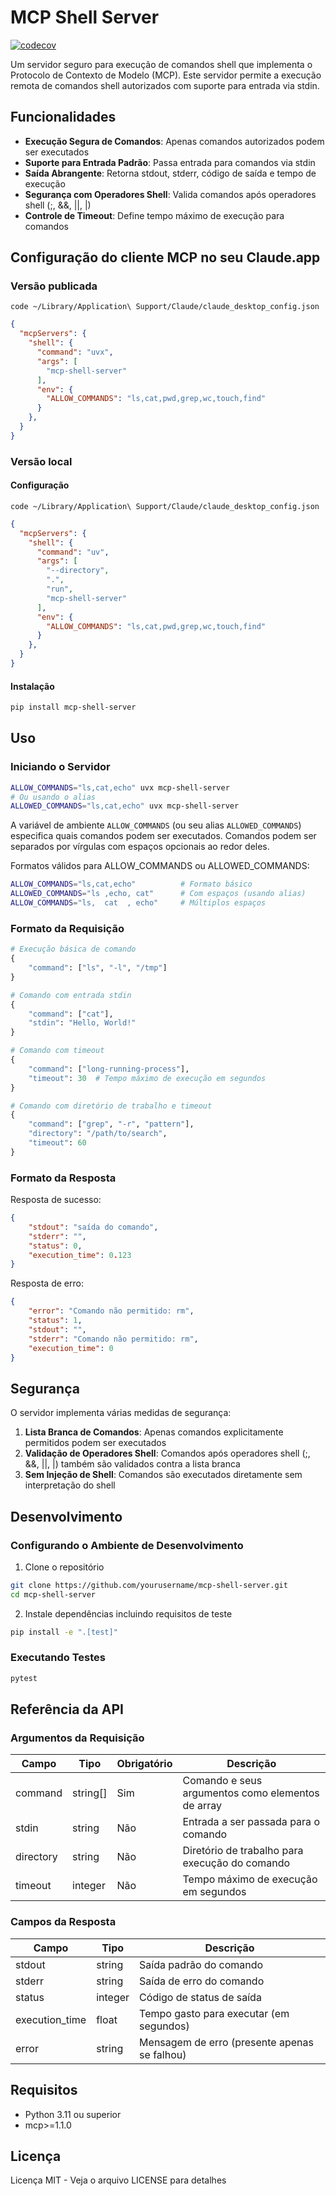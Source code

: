 # MCP Shell Server

[![codecov](https://codecov.io/gh/tumf/mcp-shell-server/branch/main/graph/badge.svg)](https://codecov.io/gh/tumf/mcp-shell-server)

Um servidor seguro para execução de comandos shell que implementa o Protocolo de Contexto de Modelo (MCP). Este servidor permite a execução remota de comandos shell autorizados com suporte para entrada via stdin.

## Funcionalidades

* **Execução Segura de Comandos**: Apenas comandos autorizados podem ser executados
* **Suporte para Entrada Padrão**: Passa entrada para comandos via stdin
* **Saída Abrangente**: Retorna stdout, stderr, código de saída e tempo de execução
* **Segurança com Operadores Shell**: Valida comandos após operadores shell (;, &&, ||, |)
* **Controle de Timeout**: Define tempo máximo de execução para comandos

## Configuração do cliente MCP no seu Claude.app

### Versão publicada

```shell
code ~/Library/Application\ Support/Claude/claude_desktop_config.json
```

```json
{
  "mcpServers": {
    "shell": {
      "command": "uvx",
      "args": [
        "mcp-shell-server"
      ],
      "env": {
        "ALLOW_COMMANDS": "ls,cat,pwd,grep,wc,touch,find"
      }
    },
  }
}
```

### Versão local

#### Configuração

```shell
code ~/Library/Application\ Support/Claude/claude_desktop_config.json
```

```json
{
  "mcpServers": {
    "shell": {
      "command": "uv",
      "args": [
        "--directory",
        ".",
        "run",
        "mcp-shell-server"
      ],
      "env": {
        "ALLOW_COMMANDS": "ls,cat,pwd,grep,wc,touch,find"
      }
    },
  }
}
```

#### Instalação

```bash
pip install mcp-shell-server
```

## Uso

### Iniciando o Servidor

```bash
ALLOW_COMMANDS="ls,cat,echo" uvx mcp-shell-server
# Ou usando o alias
ALLOWED_COMMANDS="ls,cat,echo" uvx mcp-shell-server
```

A variável de ambiente `ALLOW_COMMANDS` (ou seu alias `ALLOWED_COMMANDS`) especifica quais comandos podem ser executados. Comandos podem ser separados por vírgulas com espaços opcionais ao redor deles.

Formatos válidos para ALLOW_COMMANDS ou ALLOWED_COMMANDS:

```bash
ALLOW_COMMANDS="ls,cat,echo"          # Formato básico
ALLOWED_COMMANDS="ls ,echo, cat"      # Com espaços (usando alias)
ALLOW_COMMANDS="ls,  cat  , echo"     # Múltiplos espaços
```

### Formato da Requisição

```python
# Execução básica de comando
{
    "command": ["ls", "-l", "/tmp"]
}

# Comando com entrada stdin
{
    "command": ["cat"],
    "stdin": "Hello, World!"
}

# Comando com timeout
{
    "command": ["long-running-process"],
    "timeout": 30  # Tempo máximo de execução em segundos
}

# Comando com diretório de trabalho e timeout
{
    "command": ["grep", "-r", "pattern"],
    "directory": "/path/to/search",
    "timeout": 60
}
```

### Formato da Resposta

Resposta de sucesso:

```json
{
    "stdout": "saída do comando",
    "stderr": "",
    "status": 0,
    "execution_time": 0.123
}
```

Resposta de erro:

```json
{
    "error": "Comando não permitido: rm",
    "status": 1,
    "stdout": "",
    "stderr": "Comando não permitido: rm",
    "execution_time": 0
}
```

## Segurança

O servidor implementa várias medidas de segurança:

1. **Lista Branca de Comandos**: Apenas comandos explicitamente permitidos podem ser executados
2. **Validação de Operadores Shell**: Comandos após operadores shell (;, &&, ||, |) também são validados contra a lista branca
3. **Sem Injeção de Shell**: Comandos são executados diretamente sem interpretação do shell

## Desenvolvimento

### Configurando o Ambiente de Desenvolvimento

1. Clone o repositório

```bash
git clone https://github.com/yourusername/mcp-shell-server.git
cd mcp-shell-server
```

2. Instale dependências incluindo requisitos de teste

```bash
pip install -e ".[test]"
```

### Executando Testes

```bash
pytest
```

## Referência da API

### Argumentos da Requisição

| Campo     | Tipo       | Obrigatório | Descrição                                    |
|-----------|------------|-------------|----------------------------------------------|
| command   | string[]   | Sim         | Comando e seus argumentos como elementos de array |
| stdin     | string     | Não         | Entrada a ser passada para o comando         |
| directory | string     | Não         | Diretório de trabalho para execução do comando |
| timeout   | integer    | Não         | Tempo máximo de execução em segundos         |

### Campos da Resposta

| Campo          | Tipo    | Descrição                                  |
|----------------|---------|---------------------------------------------|
| stdout         | string  | Saída padrão do comando                    |
| stderr         | string  | Saída de erro do comando                   |
| status         | integer | Código de status de saída                  |
| execution_time | float   | Tempo gasto para executar (em segundos)    |
| error          | string  | Mensagem de erro (presente apenas se falhou) |

## Requisitos

* Python 3.11 ou superior
* mcp>=1.1.0

## Licença

Licença MIT - Veja o arquivo LICENSE para detalhes

